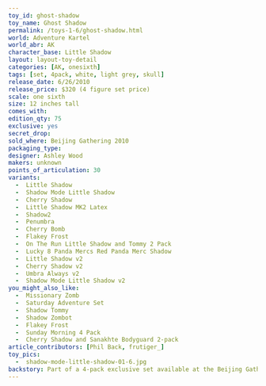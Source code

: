 ```yaml
---
toy_id: ghost-shadow
toy_name: Ghost Shadow
permalink: /toys-1-6/ghost-shadow.html
world: Adventure Kartel
world_abr: AK
character_base: Little Shadow
layout: layout-toy-detail
categories: [AK, onesixth]
tags: [set, 4pack, white, light grey, skull]
release_date: 6/26/2010
release_price: $320 (4 figure set price)
scale: one sixth
size: 12 inches tall
comes_with: 
edition_qty: 75
exclusive: yes
secret_drop:
sold_where: Beijing Gathering 2010
packaging_type: 
designer: Ashley Wood
makers: unknown
points_of_articulation: 30
variants: 
  -  Little Shadow
  -  Shadow Mode Little Shadow
  -  Cherry Shadow
  -  Little Shadow MK2 Latex
  -  Shadow2
  -  Penumbra
  -  Cherry Bomb
  -  Flakey Frost
  -  On The Run Little Shadow and Tommy 2 Pack
  -  Lucky 8 Panda Mercs Red Panda Merc Shadow
  -  Little Shadow v2
  -  Cherry Shadow v2
  -  Umbra Always v2
  -  Shadow Mode Little Shadow v2
you_might_also_like:
  -  Missionary Zomb
  -  Saturday Adventure Set
  -  Shadow Tommy
  -  Shadow Zombot
  -  Flakey Frost
  -  Sunday Morning 4 Pack
  -  Cherry Shadow and Sanakhte Bodyguard 2-pack
article_contributors: [Phil Back, frutiger_]
toy_pics:
  -  shadow-mode-little-shadow-01-6.jpg
backstory: Part of a 4-pack exclusive set available at the Beijing Gathering 2010. Set included Ghost Shadow, Missionary Zomb, Shadow Tommy, Shadow Zombot
---
```


